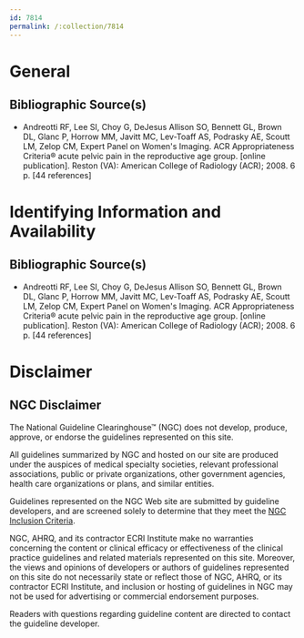 ```yaml
---
id: 7814
permalink: /:collection/7814
---
```


# General

## Bibliographic Source(s)

- Andreotti RF, Lee SI, Choy G, DeJesus Allison SO, Bennett GL, Brown DL, Glanc P, Horrow MM, Javitt MC, Lev-Toaff AS, Podrasky AE, Scoutt LM, Zelop CM, Expert Panel on Women's Imaging. ACR Appropriateness Criteria® acute pelvic pain in the reproductive age group. [online publication]. Reston (VA): American College of Radiology (ACR); 2008. 6 p. [44 references]

# Identifying Information and Availability

## Bibliographic Source(s)

- Andreotti RF, Lee SI, Choy G, DeJesus Allison SO, Bennett GL, Brown DL, Glanc P, Horrow MM, Javitt MC, Lev-Toaff AS, Podrasky AE, Scoutt LM, Zelop CM, Expert Panel on Women's Imaging. ACR Appropriateness Criteria® acute pelvic pain in the reproductive age group. [online publication]. Reston (VA): American College of Radiology (ACR); 2008. 6 p. [44 references]

# Disclaimer

## NGC Disclaimer

The National Guideline Clearinghouse™ (NGC) does not develop, produce, approve, or endorse the guidelines represented on this site.

All guidelines summarized by NGC and hosted on our site are produced under the auspices of medical specialty societies, relevant professional associations, public or private organizations, other government agencies, health care organizations or plans, and similar entities.

Guidelines represented on the NGC Web site are submitted by guideline developers, and are screened solely to determine that they meet the [NGC Inclusion Criteria](/help-and-about/summaries/inclusion-criteria).

NGC, AHRQ, and its contractor ECRI Institute make no warranties concerning the content or clinical efficacy or effectiveness of the clinical practice guidelines and related materials represented on this site. Moreover, the views and opinions of developers or authors of guidelines represented on this site do not necessarily state or reflect those of NGC, AHRQ, or its contractor ECRI Institute, and inclusion or hosting of guidelines in NGC may not be used for advertising or commercial endorsement purposes.

Readers with questions regarding guideline content are directed to contact the guideline developer.

